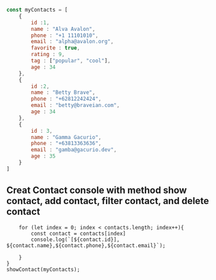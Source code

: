 ```javascript
const myContacts = [
    {
        id :1,
        name : "Alva Avalon",
        phone : "+1 11101010",
        email : "alpha@avalon.org",
        favorite : true,
        rating : 9,
        tag : ["popular", "cool"],
        age : 34
    },
    {
        id :2,
        name : "Betty Brave",
        phone : "+62812242424",
        email : "betty@braveian.com",
        age : 34
    },
    {
        id : 3,
        name : "Gamma Gacurio",
        phone : "+63813363636",
        email : "gamba@gacurio.dev",
        age : 35
    }
]
```

## Creat Contact console with method show contact, add contact, filter contact, and delete contact
```const showContact = contacts => {
    for (let index = 0; index < contacts.length; index++){
        const contact = contacts[index]
        console.log(`[${contact.id}], ${contact.name},${contact.phone},${contact.email}`);
        
    }
}
showContact(myContacts);
```